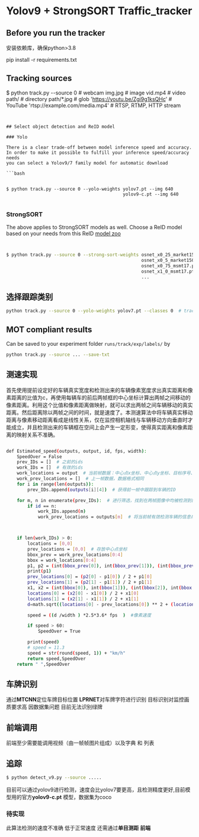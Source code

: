 # Yolov9 + StrongSORT Traffic_tracker

## Before you run the tracker

 安装依赖库，确保python>3.8

pip install -r requirements.txt


## Tracking sources


$ python track.py --source 0  # webcam
                           img.jpg  # image
                           vid.mp4  # video
                           path/  # directory
                           path/*.jpg  # glob
                           'https://youtu.be/Zgi9g1ksQHc'  # YouTube
                           'rtsp://example.com/media.mp4'  # RTSP, RTMP, HTTP stream
```


## Select object detection and ReID model

### Yolo

There is a clear trade-off between model inference speed and accuracy. In order to make it possible to fulfill your inference speed/accuracy needs
you can select a Yolov9/7 family model for automatic download

```bash


$ python track.py --source 0 --yolo-weights yolov7.pt --img 640
                                            yolov9-c.pt --img 640
                                           
```

### StrongSORT

The above applies to StrongSORT models as well. Choose a ReID model based on your needs from this ReID [model zoo](https://kaiyangzhou.github.io/deep-person-reid/MODEL_ZOO)

```bash


$ python track.py --source 0 --strong-sort-weights osnet_x0_25_market1501.pt
                                                   osnet_x0_5_market1501.pt
                                                   osnet_x0_75_msmt17.pt
                                                   osnet_x1_0_msmt17.pt
                                                   ...
```


## 选择跟踪类别


```bash
python track.py --source 0 --yolo-weights yolov7.pt --classes 0  # tracks persons only
```


## MOT compliant results

Can be saved to your experiment folder `runs/track/exp/labels/` by 

```bash
python track.py --source ... --save-txt 
```

## 测速实现
首先使用提前设定好的车辆真实宽度和检测出来的车辆像素宽度求出真实距离和像素距离的比值为c，再使用每辆车的前后两帧框的中心坐标计算出两帧之间移动的像素距离。利用这个比值和像素距离做映射，就可以求出两帧之间车辆移动的真实距离。然后距离除以两帧之间的时间，就是速度了。本测速算法中将车辆真实移动距离与像素移动距离看成是线性关系，仅在监控相机轴线与车辆移动方向垂直时才能成立，并且检测出来的车辆框在空间上会产生一定形变，使得真实距离和像素距离的映射关系不准确。
```bash

def Estimated_speed(outputs, output, id, fps, width):
    SpeedOver = False
    prev_IDs = []  # 之前的ids
    work_IDs = []  # 有效的ids
    work_locations = output  # 当前帧数据：中心点x坐标、中心点y坐标、目标序号、车辆类别、车辆像素宽度
    work_prev_locations = []  # 上一帧数据，数据格式相同
    for i in range(len(outputs)):
        prev_IDs.append(outputs[i][4])  # 获得前一帧中跟踪到车辆的ID

    for m, n in enumerate(prev_IDs):  # 进行筛选，找到在两帧图像中均被检测到的有效车辆ID，存入work_IDs中
        if id == n:
            work_IDs.append(m)
            work_prev_locations = outputs[m]  # 将当前帧有效检测车辆的信息存入work_locations中



    if len(work_IDs) > 0:
        locations = [0,0]
        prev_locations = [0,0]  # 存放中心点坐标
        bbox_prev = work_prev_locations[0:4]
        bbox = work_locations[0:4]
        p1, p2 = (int(bbox_prev[0]), int(bbox_prev[1])), (int(bbox_prev[2]), int(bbox_prev[3]))
        print(p1)
        prev_locations[0] = (p2[0] - p1[0]) / 2 + p1[0]
        prev_locations[1] = (p2[1] - p1[1]) / 2 + p1[1]
        x1, x2 = (int(bbox[0]), int(bbox[1])), (int(bbox[2]), int(bbox[3]))
        locations[0] = (x2[0] - x1[0]) / 2 + x1[0]
        locations[1] = (x2[1] - x1[1]) / 2 + x1[1]
        d=math.sqrt((locations[0] - prev_locations[0]) ** 2 + (locations[1] - prev_locations[1]) ** 2)

        speed = ((d /width ) *2.5*3.6* fps  )  #像素速度

        if speed > 60:
            SpeedOver = True

        print(speed)
        # speed = 11.3
        speed = str(round(speed, 1)) + "km/h"
        return speed,SpeedOver
    return " ",SpeedOver
```
## 车牌识别
通过**MTCNN**定位车牌目标位置 **LPRNET**对车牌字符进行识别 目标识别对监控画质要求高 因数据集问题 目前无法识别绿牌

## 前端调用
前端至少需要能调用视频（由一帧帧图片组成）以及字典 和 列表

## 追踪
```bash
$ python detect_v9.py --source .....
```
目前可以通过yolov9进行检测，速度会比yolov7要更高，且检测精度更好,目前模型用的官方**yolov9-c.pt** 模型，数据集为coco

### 待实现
此算法检测的速度不准确 低于正常速度 还需通过**单目测距** 
**前端**
